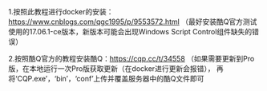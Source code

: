 1.按照此教程进行docker的安装：https://www.cnblogs.com/qgc1995/p/9553572.html
 （最好安装酷Q官方测试使用的17.06.1-ce版本，新版本可能会出现Windows Script Control组件缺失的错误）

2.按照酷Q官方的教程安装酷Q：https://cqp.cc/t/34558
 （如果需要更新到Pro版，在本地运行一次Pro版获取更新（在docker进行更新会报错），
    再将‘CQP.exe’，‘bin’，‘conf’上传并覆盖服务器中的酷Q文件即可